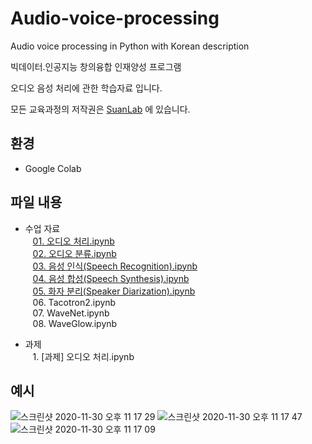 # Audio-voice-processing
Audio voice processing in Python with Korean description

빅데이터․인공지능 창의융합 인재양성 프로그램

오디오 음성 처리에 관한 학습자료 입니다.

모든 교육과정의 저작권은 [SuanLab](http://suanlab.com) 에 있습니다.

## 환경
- Google Colab

## 파일 내용
- 수업 자료<br>
&nbsp;&nbsp;&nbsp;[01. 오디오 처리.ipynb](https://www.youtube.com/watch?v=oltGIc4uo5c&list=PL7ZVZgsnLwEGskuPmm2-pYsNKY8Ihs5AP)<br>
&nbsp;&nbsp;&nbsp;[02. 오디오 분류.ipynb](https://www.youtube.com/watch?v=Cf6QFjdU_KY&list=PL7ZVZgsnLwEGskuPmm2-pYsNKY8Ihs5AP&index=2)<br>
&nbsp;&nbsp;&nbsp;[03. 음성 인식(Speech Recognition).ipynb](https://www.youtube.com/watch?v=WZt2_-S261g&list=PL7ZVZgsnLwEGskuPmm2-pYsNKY8Ihs5AP&index=3)<br>
&nbsp;&nbsp;&nbsp;[04. 음성 합성(Speech Synthesis).ipynb](https://www.youtube.com/watch?v=DLTij46bFsA&list=PL7ZVZgsnLwEGskuPmm2-pYsNKY8Ihs5AP&index=4)<br>
&nbsp;&nbsp;&nbsp;[05. 화자 분리(Speaker Diarization).ipynb](https://www.youtube.com/watch?v=3rpdqw_0dyU&list=PL7ZVZgsnLwEGskuPmm2-pYsNKY8Ihs5AP&index=5)<br>
&nbsp;&nbsp;&nbsp;06. Tacotron2.ipynb<br>
&nbsp;&nbsp;&nbsp;07. WaveNet.ipynb<br>
&nbsp;&nbsp;&nbsp;08. WaveGlow.ipynb<br>

- 과제<br>
&nbsp;&nbsp;&nbsp;1. [과제] 오디오 처리.ipynb

## 예시
![스크린샷 2020-11-30 오후 11 17 29](https://user-images.githubusercontent.com/42991070/100621964-a9e3f580-3363-11eb-9597-75a4e8192677.png)
![스크린샷 2020-11-30 오후 11 17 47](https://user-images.githubusercontent.com/42991070/100621955-a6e90500-3363-11eb-93fc-bd8cd9499a06.png)
![스크린샷 2020-11-30 오후 11 17 09](https://user-images.githubusercontent.com/42991070/100621966-aa7c8c00-3363-11eb-8869-53690264512d.png)
